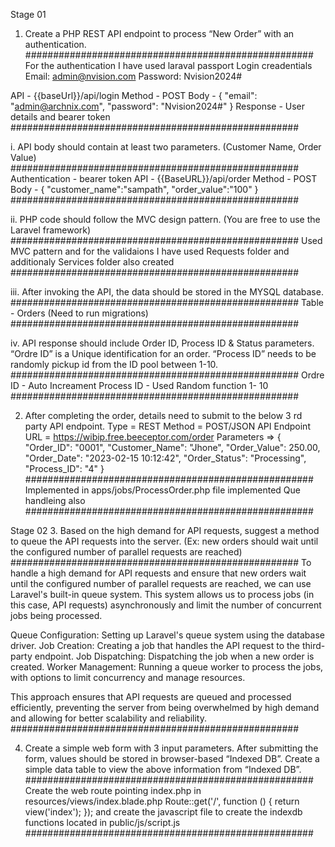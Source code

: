 Stage 01

1. Create a PHP REST API endpoint to process “New Order” with an authentication.
####################################################
For the authentication I have used laraval passport
Login creadentials
Email: admin@nvision.com
Password: Nvision2024#

API - {{baseUrl}}/api/login
Method - POST
Body - 
{
    "email": "admin@archnix.com",
    "password": "Nvision2024#"
}
Response - User details and bearer token
####################################################


i. API body should contain at least two parameters. 
(Customer Name, Order Value)
####################################################
Authentication - bearer token
API - {{BaseURL}}/api/order
Method - POST
Body -
{
    "customer_name":"sampath",
    "order_value":"100"
}
####################################################


ii. PHP code should follow the MVC design pattern. (You are free to use the Laravel 
framework)
####################################################
Used MVC pattern and for the validaions I have used Requests folder and additionaly Services folder also created
####################################################


iii. After invoking the API, the data should be stored in the MYSQL database.
####################################################
Table - Orders (Need to run migrations)
####################################################


iv. API response should include Order ID, Process ID & Status parameters. “Ordre ID” is a 
Unique identification for an order. “Process ID” needs to be randomly pickup id from the 
ID pool between 1-10. 
####################################################
Ordre ID - Auto Increament
Process ID - Used Random function 1- 10
####################################################

2. After completing the order, details need to submit to the below 3
rd party API endpoint.
Type = REST
Method = POST/JSON
API Endpoint URL = https://wibip.free.beeceptor.com/order
Parameters =>
{
 "Order_ID": "0001",
 "Customer_Name": "Jhone",
"Order_Value": 250.00,
"Order_Date": "2023-02-15 10:12:42",
"Order_Status": "Processing",
"Process_ID": "4"
}
####################################################
Implemented in apps/jobs/ProcessOrder.php file
implemented Que handleing also
####################################################

Stage 02
3. Based on the high demand for API requests, suggest a method to queue the API requests into 
the server. (Ex: new orders should wait until the configured number of parallel requests are 
reached)
####################################################
To handle a high demand for API requests and ensure that new orders wait until the configured number of parallel requests are reached, we can use Laravel's built-in queue system. This system allows us to process jobs (in this case, API requests) asynchronously and limit the number of concurrent jobs being processed.

Queue Configuration: Setting up Laravel's queue system using the database driver.
Job Creation: Creating a job that handles the API request to the third-party endpoint.
Job Dispatching: Dispatching the job when a new order is created.
Worker Management: Running a queue worker to process the jobs, with options to limit concurrency and manage resources.

This approach ensures that API requests are queued and processed efficiently, preventing the server from being overwhelmed by high demand and allowing for better scalability and reliability.
####################################################


4. Create a simple web form with 3 input parameters. After submitting the form, values should be 
stored in browser-based “Indexed DB”. Create a simple data table to view the above 
information from “Indexed DB”. 
####################################################
Create the web route pointing index.php in resources/views/index.blade.php
Route::get('/', function () {
    return view('index');
});
and create the javascript file to create the indexdb functions located in public/js/script.js
####################################################
